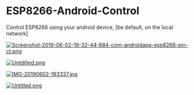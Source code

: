 # ESP8266-Android-Control
Control ESP8266 using your android device, [be default, on the local network]

[![Screenshot-2019-06-02-19-32-44-684-com-androidapp-esp8266-pin-ct.png](https://i.postimg.cc/MKC2hGRQ/Screenshot-2019-06-02-19-32-44-684-com-androidapp-esp8266-pin-ct.png)](https://postimg.cc/4mQScsWf)

[![Untditled.png](https://i.postimg.cc/PrGSHv3T/Untditled.png)](https://postimg.cc/0rfYdj1B)

[![IMG-20190602-193337.jpg](https://i.postimg.cc/y8LhDDPJ/IMG-20190602-193337.jpg)](https://postimg.cc/mPF1q2KR)

[![Untitled.png](https://i.postimg.cc/P5TKpsn7/Untitled.png)](https://postimg.cc/0bX7F4QG)


